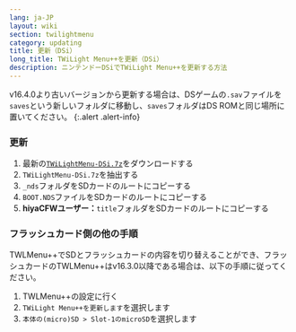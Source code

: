 ```yaml
---
lang: ja-JP
layout: wiki
section: twilightmenu
category: updating
title: 更新（DSi）
long_title: TWiLight Menu++を更新（DSi）
description: ニンテンドーDSiでTWiLight Menu++を更新する方法
---
```


v16.4.0より古いバージョンから更新する場合は、DSゲームの`.sav`ファイルを`saves`という新しいフォルダに移動し、`saves`フォルダはDS ROMと同じ場所に置いてください。
{:.alert .alert-info}

### 更新
1. 最新の[`TWiLightMenu-DSi.7z`](https://github.com/DS-Homebrew/TWiLightMenu/releases/latest/download/TWiLightMenu-DSi.7z)をダウンロードする
1. `TWiLightMenu-DSi.7z`を抽出する
1. `_nds`フォルダをSDカードのルートにコピーする
1. `BOOT.NDS`ファイルをSDカードのルートにコピーする
1. **hiyaCFWユーザー：**`title`フォルダをSDカードのルートにコピーする

### フラッシュカード側の他の手順

TWLMenu++でSDとフラッシュカードの内容を切り替えることができ、フラッシュカードのTWLMenu++はv16.3.0以降である場合は、以下の手順に従ってください。

1. TWLMenu++の設定に行く
1. `TWiLight Menu++を更新します`を選択します
1. `本体の(micro)SD > Slot-1のmicroSD`を選択します
